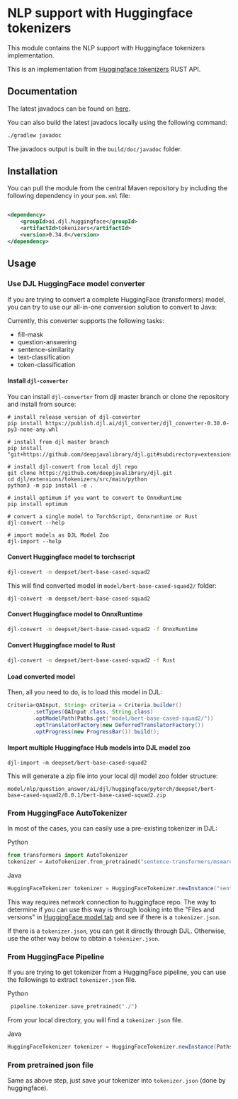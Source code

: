 # NLP support with Huggingface tokenizers

This module contains the NLP support with Huggingface tokenizers implementation.

This is an implementation from [Huggingface tokenizers](https://github.com/huggingface/tokenizers) RUST API.

## Documentation

The latest javadocs can be found on [here](https://javadoc.io/doc/ai.djl.huggingface/tokenizers/latest/index.html).

You can also build the latest javadocs locally using the following command:

```sh
./gradlew javadoc
```

The javadocs output is built in the `build/doc/javadoc` folder.

## Installation

You can pull the module from the central Maven repository by including the following dependency in your `pom.xml` file:

```xml

<dependency>
    <groupId>ai.djl.huggingface</groupId>
    <artifactId>tokenizers</artifactId>
    <version>0.34.0</version>
</dependency>
```

## Usage

### Use DJL HuggingFace model converter

If you are trying to convert a complete HuggingFace (transformers) model,
you can try to use our all-in-one conversion solution to convert to Java:

Currently, this converter supports the following tasks:

- fill-mask
- question-answering
- sentence-similarity
- text-classification
- token-classification

#### Install `djl-converter`

You can install `djl-converter` from djl master branch or clone the repository and install from source:

```
# install release version of djl-converter
pip install https://publish.djl.ai/djl_converter/djl_converter-0.30.0-py3-none-any.whl

# install from djl master branch
pip install "git+https://github.com/deepjavalibrary/djl.git#subdirectory=extensions/tokenizers/src/main/python"

# install djl-convert from local djl repo
git clone https://github.com/deepjavalibrary/djl.git
cd djl/extensions/tokenizers/src/main/python
python3 -m pip install -e .

# install optimum if you want to convert to OnnxRuntime
pip install optimum

# convert a single model to TorchScript, Onnxruntime or Rust
djl-convert --help

# import models as DJL Model Zoo
djl-import --help
```

#### Convert Huggingface model to torchscript

```bash
djl-convert -m deepset/bert-base-cased-squad2
```

This will find converted model in `model/bert-base-cased-squad2/` folder:

```
djl-convert -m deepset/bert-base-cased-squad2
```

#### Convert Huggingface model to OnnxRuntime

```bash
djl-convert -m deepset/bert-base-cased-squad2 -f OnnxRuntime
```

#### Convert Huggingface model to Rust

```bash
djl-convert -m deepset/bert-base-cased-squad2 -f Rust
```

#### Load converted model

Then, all you need to do, is to load this model in DJL:

```java
Criteria<QAInput, String> criteria = Criteria.builder()
        .setTypes(QAInput.class, String.class)
        .optModelPath(Paths.get("model/bert-base-cased-squad2/"))
        .optTranslatorFactory(new DeferredTranslatorFactory())
        .optProgress(new ProgressBar()).build();
```

#### Import multiple Huggingface Hub models into DJL model zoo

```
djl-import -m deepset/bert-base-cased-squad2
```

This will generate a zip file into your local djl model zoo folder structure:

```
model/nlp/question_answer/ai/djl/huggingface/pytorch/deepset/bert-base-cased-squad2/0.0.1/bert-base-cased-squad2.zip
```

### From HuggingFace AutoTokenizer

In most of the cases, you can easily use a pre-existing tokenizer in DJL:

Python

```python
from transformers import AutoTokenizer
tokenizer = AutoTokenizer.from_pretrained("sentence-transformers/msmarco-distilbert-dot-v5")
```

Java

```java
HuggingFaceTokenizer tokenizer = HuggingFaceTokenizer.newInstance("sentence-transformers/msmarco-distilbert-dot-v5");
```

This way requires network connection to huggingface repo.
The way to determine if you can use this way is through looking into the "Files and versions"
in [HuggingFace model tab](https://huggingface.co/sentence-transformers/msmarco-distilbert-dot-v5)
and see if there is a `tokenizer.json`.

If there is a `tokenizer.json`, you can get it directly through DJL. Otherwise, use the other way below to obtain
a `tokenizer.json`.

### From HuggingFace Pipeline

If you are trying to get tokenizer from a HuggingFace pipeline,
you can use the followings to extract `tokenizer.json` file.

Python

```python
 pipeline.tokenizer.save_pretrained("./")
```

From your local directory, you will find a `tokenizer.json` file.

Java

```java
HuggingFaceTokenizer tokenizer = HuggingFaceTokenizer.newInstance(Paths.get("./tokenizer.json"));
```

### From pretrained json file

Same as above step, just save your tokenizer into `tokenizer.json` (done by huggingface).
